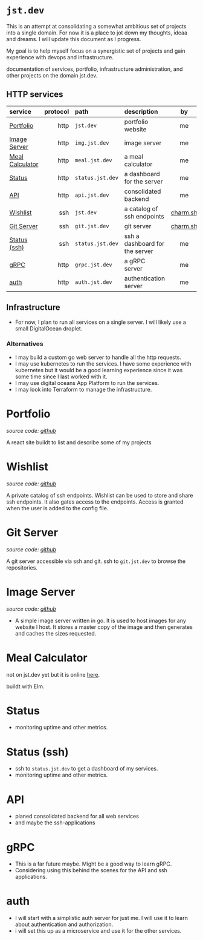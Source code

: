 # **`jst.dev`**

This is an attempt at consolidating a somewhat ambitious set of projects into a single domain. For now it is a place to jot down my thoughts, ideaa and dreams. I will update this document as I progress.

My goal is to help myself focus on a synergistic set of projects and gain experience with devops and infrastructure.

documentation of services, portfolio, infrastructure administration, and other projects on the domain jst.dev.

## HTTP services

| service                             | protocol | path             | description                    |              by               |                   online                   |
| :---------------------------------- | -------: | :--------------- | :----------------------------- | :---------------------------: | :----------------------------------------: |
| [Portfolio](#portfolio)             |     http | `jst.dev`        | portfolio website              |              me               |                    yes                     |
| [Image Server](#image-server)       |     http | `img.jst.dev`    | image server                   |              me               |                     no                     |
| [Meal Calculator](#meal-calculator) |     http | `meal.jst.dev`   | a meal calculator              |              me               | yes ([here](https://strandersson.se/meal)) |
| [Status](#status)                   |     http | `status.jst.dev` | a dashboard for the server     |              me               |                     no                     |
| [API](#api)                         |     http | `api.jst.dev`    | consolidated backend           |              me               |                     no                     |
| [Wishlist](#wishlist)               |      ssh | `jst.dev`        | a catalog of ssh endpoints     | [charm.sh](https://charm.sh/) |                     no                     |
| [Git Server](#git-server)           |      ssh | `git.jst.dev`    | git server                     | [charm.sh](https://charm.sh/) |                     no                     |
| [Status (ssh)](#status-ssh)         |      ssh | `status.jst.dev` | ssh a dashboard for the server |              me               |                     no                     |
| [gRPC](#gRPC)                       |     http | `grpc.jst.dev`   | a gRPC server                  |              me               |                     no                     |
| [auth](#auth)                       |     http | `auth.jst.dev`   | authentication server          |              me               |                     no                     |


## Infrastructure

- For now, I plan to run all services on a single server. I will likely use a small DigitalOcean droplet.

### Alternatives

- I may build a custom go web server to handle all the http requests.
- I may use kubernetes to run the services. I have some experience with kubernetes but it would be a good learning experience since it was some time since I last worked with it.
- I may use digital oceans App Platform to run the services.
- I may look into Terraform to manage the infrastructure.

# Portfolio

_source code: [github](https://github.com/johan-st/portfolio)_

A react site buildt to list and describe some of my projects

# Wishlist

_source code: [github](https://github.com/charmbracelet/wishlist)_

A private catalog of ssh endpoints. Wishlist can be used to store and share ssh endpoints. It also gates access to the endpoints. Access is granted when the user is added to the config file. 

# Git Server

_source code: [github](https://github.com/charmbracelet/soft-serve)_

A git server accessible via ssh and git. ssh to `git.jst.dev` to browse the repositories.

# Image Server

_source code: [github](https://github.com/johan-st/go-image-server)_

- A simple image server written in go. It is used to host images for any website I host. It stores a master copy of the image and then generates and caches the sizes requested.

# Meal Calculator

not on jst.dev yet but it is online [here](https://strandersson.se/meal).

buildt with Elm.

# Status

- monitoring uptime and other metrics.

# Status (ssh)

- ssh to `status.jst.dev` to get a dashboard of my services.
- monitoring uptime and other metrics.

# API

- planed consolidated backend for all web services
- and maybe the ssh-applications

# gRPC

- This is a far future maybe. Might be a good way to learn gRPC.
- Considering using this behind the scenes for the API and ssh applications.

# auth

- I will start with a simplistic auth server for just me. I will use it to learn about authentication and authorization.
- i will set this up as a microservice and use it for the other services.